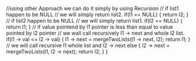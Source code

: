 //using other Approach we can do it simply by using Recursion
// if list1 happen to be NULL
// we will simply return list2.
if(l1 == NULL)
{
return l2;
}
// if list2 happen to be NULL
// we will simply return list1.
if(l2 == NULL)
{
return l1;
}
// if value pointend by l1 pointer is less than equal to value pointed by l2 pointer
// we wall call recursively l1 -> next and whole l2 list.
if(l1 -> val <= l2 -> val)
{
l1 -> next = mergeTwoLists(l1 -> next, l2);
return l1;
}
// we will call recursive l1 whole list and l2 -> next
else
{
l2 -> next = mergeTwoLists(l1, l2 -> next);
return l2;
}
}